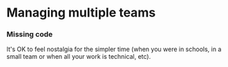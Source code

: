 # Managing multiple teams

### Missing code

It's OK to feel nostalgia for the simpler time (when you were in schools, in a small team or when all your work is technical, etc).
